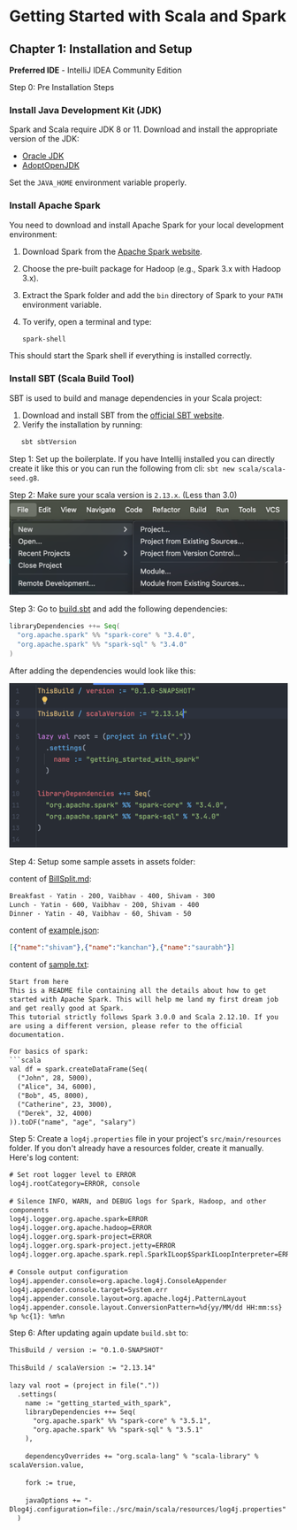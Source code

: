 # Getting Started with Scala and Spark

## Chapter 1: Installation and Setup

**Preferred IDE** - IntelliJ IDEA Community Edition

Step 0: Pre Installation Steps

### **Install Java Development Kit (JDK)**

Spark and Scala require JDK 8 or 11. Download and install the appropriate version of the JDK:

- [Oracle JDK](https://www.oracle.com/java/technologies/javase-downloads.html)
- [AdoptOpenJDK](https://adoptopenjdk.net/)

Set the `JAVA_HOME` environment variable properly.

### **Install Apache Spark**

You need to download and install Apache Spark for your local development environment:

1. Download Spark from the [Apache Spark website](https://spark.apache.org/downloads.html).
2. Choose the pre-built package for Hadoop (e.g., Spark 3.x with Hadoop 3.x).
3. Extract the Spark folder and add the `bin` directory of Spark to your `PATH` environment variable.
4. To verify, open a terminal and type:

   ```bash
   spark-shell
   ```

This should start the Spark shell if everything is installed correctly.

### **Install SBT (Scala Build Tool)**

SBT is used to build and manage dependencies in your Scala project:

1. Download and install SBT from the [official SBT website](https://www.scala-sbt.org/download.html).
2. Verify the installation by running:

```bash
   sbt sbtVersion
```

Step 1: Set up the boilerplate. If you have Intellij installed you can directly create it like this or you can run the following from cli: `sbt new scala/scala-seed.g8`.

Step 2: Make sure your scala version is `2.13.x`. (Less than 3.0)
![Setting up new project](img0.png)

Step 3: Go to [build.sbt](../../build.sbt) and add the following dependencies:

```scala
libraryDependencies ++= Seq(
  "org.apache.spark" %% "spark-core" % "3.4.0",
  "org.apache.spark" %% "spark-sql" % "3.4.0"
)
```

After adding the dependencies would look like this:


![Adding Dependencies](img.png)

Step 4: Setup some sample assets in assets folder:

content of [BillSplit.md](../assets/BillSplit.md):
```
Breakfast - Yatin - 200, Vaibhav - 400, Shivam - 300
Lunch - Yatin - 600, Vaibhav - 200, Shivam - 400
Dinner - Yatin - 40, Vaibhav - 60, Shivam - 50
```
content of [example.json](../assets/example.json):

```json
[{"name":"shivam"},{"name":"kanchan"},{"name":"saurabh"}]
```

content of [sample.txt](../assets/sample.txt):

```
Start from here
This is a README file containing all the details about how to get started with Apache Spark. This will help me land my first dream job and get really good at Spark.
This tutorial strictly follows Spark 3.0.0 and Scala 2.12.10. If you are using a different version, please refer to the official documentation.
```
```
For basics of spark:
```scala
val df = spark.createDataFrame(Seq(
  ("John", 28, 5000),
  ("Alice", 34, 6000),
  ("Bob", 45, 8000),
  ("Catherine", 23, 3000),
  ("Derek", 32, 4000)
)).toDF("name", "age", "salary")
```

Step 5: Create a `log4j.properties` file in your project's `src/main/resources` folder. If you don't already have a resources folder, create it manually. Here's log content:
```
# Set root logger level to ERROR
log4j.rootCategory=ERROR, console

# Silence INFO, WARN, and DEBUG logs for Spark, Hadoop, and other components
log4j.logger.org.apache.spark=ERROR
log4j.logger.org.apache.hadoop=ERROR
log4j.logger.org.spark-project=ERROR
log4j.logger.org.spark-project.jetty=ERROR
log4j.logger.org.apache.spark.repl.SparkILoop$SparkILoopInterpreter=ERROR

# Console output configuration
log4j.appender.console=org.apache.log4j.ConsoleAppender
log4j.appender.console.target=System.err
log4j.appender.console.layout=org.apache.log4j.PatternLayout
log4j.appender.console.layout.ConversionPattern=%d{yy/MM/dd HH:mm:ss} %p %c{1}: %m%n

```

Step 6: After updating again update `build.sbt` to:

```
ThisBuild / version := "0.1.0-SNAPSHOT"

ThisBuild / scalaVersion := "2.13.14"

lazy val root = (project in file("."))
  .settings(
    name := "getting_started_with_spark",
    libraryDependencies ++= Seq(
      "org.apache.spark" %% "spark-core" % "3.5.1",
      "org.apache.spark" %% "spark-sql" % "3.5.1"
    ),

    dependencyOverrides += "org.scala-lang" % "scala-library" % scalaVersion.value,

    fork := true,

    javaOptions += "-Dlog4j.configuration=file:./src/main/scala/resources/log4j.properties"
  )

```

